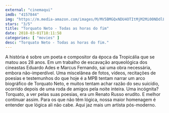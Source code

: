 ```yaml
---
external: "cinemaqui"
imdb: "4157844"
img: "https://m.media-amazon.com/images/M/MV5BMGQxNDU4OTItMjM2Mi00NDdlLTk1NTEtMGNkNDEyZDA3MzM0XkEyXkFqcGdeQXVyMzQ3NjU3Mjk@._V1_SY150_CR0,0,101,150_.jpg"
stars: "3/5"
title: "Torquato Neto - Todas as horas do fim"
date: 2018-03-01T18:11:58
categories: [ "movies" ]
desc: "Torquato Neto - Todas as horas do fim."
---
```

A história é sobre um poeta e compositor da época da Tropicália que se matou aos 28 anos. Em um trabalho de escavação arqueológica dos cineastas Eduardo Ades e Marcus Fernando, sai uma obra necessária, embora não-imperdível. Uma miscelânea de fotos, vídeos, recitações de poesias e testemunhos do que hoje é a MPB tentam narrar um arco biográfico de Torquato Neto, e muitos tentam achar razão do seu suicídio, ocorrido depois de uma roda de amigos pela noite inteira. Uma incógnita? Torquato, a ver pelas suas poesias, era um Renato Russo erudito. E melhor continuar assim. Para os que não têm lógica, nossa maior homenagem é entender que lógica ali não cabe. Aqui jaz mais um artista pós-moderno.

